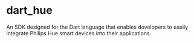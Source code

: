 # dart_hue
An SDK designed for the Dart language that enables developers to easily integrate Philips Hue smart devices into their applications.
